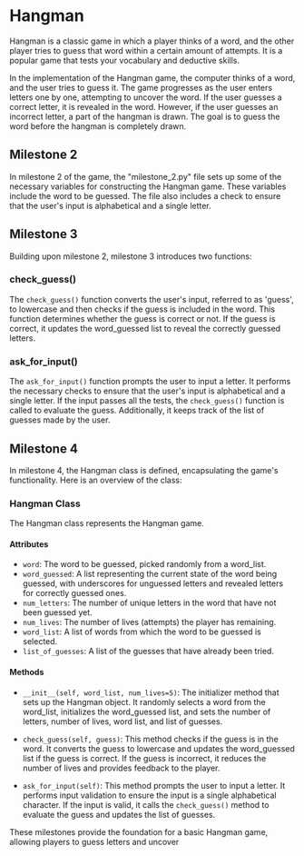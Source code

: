 # Hangman

Hangman is a classic game in which a player thinks of a word, and the other player tries to guess that word within a certain amount of attempts. It is a popular game that tests your vocabulary and deductive skills.

In the implementation of the Hangman game, the computer thinks of a word, and the user tries to guess it. The game progresses as the user enters letters one by one, attempting to uncover the word. If the user guesses a correct letter, it is revealed in the word. However, if the user guesses an incorrect letter, a part of the hangman is drawn. The goal is to guess the word before the hangman is completely drawn.

## Milestone 2
In milestone 2 of the game, the "milestone_2.py" file sets up some of the necessary variables for constructing the Hangman game. These variables include the word to be guessed. The file also includes a check to ensure that the user's input is alphabetical and a single letter.

## Milestone 3
Building upon milestone 2, milestone 3 introduces two functions:

### check_guess()
The `check_guess()` function converts the user's input, referred to as 'guess', to lowercase and then checks if the guess is included in the word. This function determines whether the guess is correct or not. If the guess is correct, it updates the word_guessed list to reveal the correctly guessed letters.

### ask_for_input()
The `ask_for_input()` function prompts the user to input a letter. It performs the necessary checks to ensure that the user's input is alphabetical and a single letter. If the input passes all the tests, the `check_guess()` function is called to evaluate the guess. Additionally, it keeps track of the list of guesses made by the user.

## Milestone 4
In milestone 4, the Hangman class is defined, encapsulating the game's functionality. Here is an overview of the class:

### Hangman Class
The Hangman class represents the Hangman game.

#### Attributes
- `word`: The word to be guessed, picked randomly from a word_list.
- `word_guessed`: A list representing the current state of the word being guessed, with underscores for unguessed letters and revealed letters for correctly guessed ones.
- `num_letters`: The number of unique letters in the word that have not been guessed yet.
- `num_lives`: The number of lives (attempts) the player has remaining.
- `word_list`: A list of words from which the word to be guessed is selected.
- `list_of_guesses`: A list of the guesses that have already been tried.

#### Methods
- `__init__(self, word_list, num_lives=5)`: The initializer method that sets up the Hangman object. It randomly selects a word from the word_list, initializes the word_guessed list, and sets the number of letters, number of lives, word list, and list of guesses.

- `check_guess(self, guess)`: This method checks if the guess is in the word. It converts the guess to lowercase and updates the word_guessed list if the guess is correct. If the guess is incorrect, it reduces the number of lives and provides feedback to the player.

- `ask_for_input(self)`: This method prompts the user to input a letter. It performs input validation to ensure the input is a single alphabetical character. If the input is valid, it calls the `check_guess()` method to evaluate the guess and updates the list of guesses.

These milestones provide the foundation for a basic Hangman game, allowing players to guess letters and uncover
